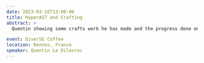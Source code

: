 ```yaml
---
date: 2023-03-16T13:00:00
title: HyperAST and Crafting
abstract: >
  Quentin showing some crafts work he has made and the progress done on HyperAST

event: DiverSE Coffee
location: Rennes, France
speaker: Quentin Le Dilavrec
---
```


